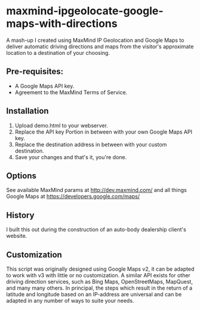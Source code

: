 maxmind-ipgeolocate-google-maps-with-directions
===============================================

A mash-up I created using MaxMind IP Geolocation and Google Maps to deliver automatic driving directions and maps from the visitor's approximate location to a destination of your choosing. 

## Pre-requisites:
  - A Google Maps API key.
  - Agreement to the MaxMind Terms of Service.


## Installation
  1. Upload demo.html to your webserver.
  2. Replace the API key Portion in between <!--<REPLACE WITH YOUR API KEY HERE>--> with your own Google Maps API key.
  3. Replace the destination address in between <!--<REPLACE WITH YOUR CUSTOM ADDRESS HERE>--> with your custom destination.
  4. Save your changes and that's it, you're done.

## Options
See available MaxMind params at http://dev.maxmind.com/ and all things Google Maps at https://developers.google.com/maps/

## History
I built this out during the construction of an auto-body dealership client's website.

## Customization
This script was originally designed using Google Maps v2, it can be adapted to work with v3 with little or no customization. A similar API exists for other driving direction services, such as Bing Maps, OpenStreetMaps, MapQuest, and many many others.
In principal, the steps which result in the return of a latitude and longitude based on an IP-address are universal and can be adapted in any number of ways to suite your needs.
